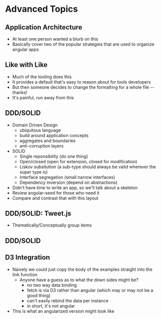 # Advanced Topics

## Application Architecture
- At least one person wanted a blurb on this
- Basically cover two of the popular strategies that are used to organize angular apps


## Like with Like
- Much of the tooling does this
- It provides a default that's easy to reason about for tools developers
- But then someone decides to change the formatting for a whole file -- thanks!
- It's painful, run away from this


## DDD/SOLID
- Domain Driven Design
  - ubiquitous language
  - build around application concepts
  - aggregates and boundaries
  - anti-corruption layers
- SOLID
  - Single reponsibility (do one thing)
  - Open/closed (open for extension, closed for modification)
  - Liskov subsitution (a sub-type should always be valid wherever the super type is)
  - Interface segregation (small narrow interfaces)
  - Dependency inversion (depend on abstractions)
- Didn't have time to write an app, so we'll talk about a skeleton
- Review angular-seed for those who need it
- Compare and contrast that with this layout


## DDD/SOLID: Tweet.js
- Thematically/Conceptually group items


## DDD/SOLID


## D3 Integration
- Naively we could just copy the body of the examples straight into the link function
  - Anyone have a guess as to what the down sides might be?
    - no two way data binding
    - fetch is via D3 rather than angular (which may or may not be a good thing)
    - can't easily rebind the data per instance
    - in short, it's not angular
- This is what an angularized version might look like